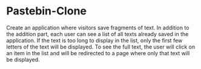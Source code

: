 # Pastebin-Clone
Create an application where visitors save fragments of text.
In addition to the addition part, each user can see a list of all texts already saved in the application. If the text is too long to display in the list, only the first few letters of the text will be displayed.
To see the full text, the user will click on an item in the list and will be redirected to a page where only that text will be displayed.
